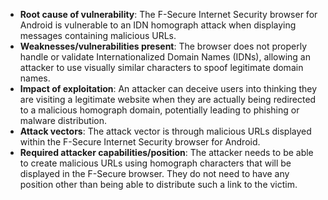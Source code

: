 - **Root cause of vulnerability**: The F-Secure Internet Security browser for Android is vulnerable to an IDN homograph attack when displaying messages containing malicious URLs.
- **Weaknesses/vulnerabilities present**: The browser does not properly handle or validate Internationalized Domain Names (IDNs), allowing an attacker to use visually similar characters to spoof legitimate domain names.
- **Impact of exploitation**: An attacker can deceive users into thinking they are visiting a legitimate website when they are actually being redirected to a malicious homograph domain, potentially leading to phishing or malware distribution.
- **Attack vectors**: The attack vector is through malicious URLs displayed within the F-Secure Internet Security browser for Android.
- **Required attacker capabilities/position**: The attacker needs to be able to create malicious URLs using homograph characters that will be displayed in the F-Secure browser. They do not need to have any position other than being able to distribute such a link to the victim.